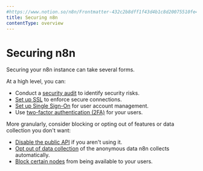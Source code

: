 ```yaml
---
#https://www.notion.so/n8n/Frontmatter-432c2b8dff1f43d4b1c8d20075510fe4
title: Securing n8n
contentType: overview
---
```


# Securing n8n

Securing your n8n instance can take several forms.

At a high level, you can:

* Conduct a [security audit](/hosting/securing/security-audit.md) to identify security risks.
* [Set up SSL](/hosting/securing/set-up-ssl.md) to enforce secure connections.
* [Set up Single Sign-On](/hosting/securing/set-up-sso.md) for user account management.
* Use [two-factor authentication (2FA)](/user-management/two-factor-auth.md) for your users.

More granularly, consider blocking or opting out of features or data collection you don't want:

* [Disable the public API](/hosting/securing/disable-public-api.md) if you aren't using it.
* [Opt out of data collection](/hosting/securing/telemetry-opt-out.md) of the anonymous data n8n collects automatically.
* [Block certain nodes](/hosting/securing/blocking-nodes.md) from being available to your users.